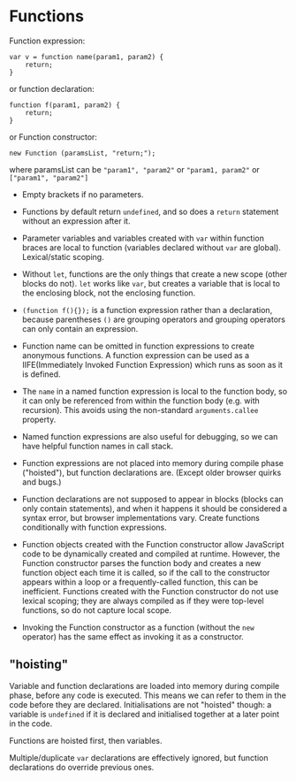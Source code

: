 # Functions


Function expression:

	var v = function name(param1, param2) {
		return;
	}

or function declaration:

	function f(param1, param2) {
		return;
	}

or Function constructor:

	new Function (paramsList, "return;");

where paramsList can be
`"param1", "param2"` or
`"param1, param2"` or
`["param1", "param2"]`

* Empty brackets if no parameters.
* Functions by default return `undefined`, and so does a `return` statement
  without an expression after it.
* Parameter variables and variables created with `var` within function braces
  are local to function (variables declared without `var` are global).
  Lexical/static scoping.
* Without `let`, functions are the only things that create a new scope (other
  blocks do not). `let` works like `var`, but creates a variable that is local
  to the enclosing block, not the enclosing function.
* `(function f(){});` is a function expression rather than a declaration,
  because parentheses `()` are grouping operators and grouping operators can
  only contain an expression.

* Function name can be omitted in function expressions to create anonymous
  functions. A function expression can be used as a IIFE(Immediately Invoked
  Function Expression) which runs as soon as it is defined.
* The `name` in a named function expression is local to the function body, so
  it can only be referenced from within the function body (e.g. with
  recursion). This avoids using the non-standard `arguments.callee` property.
* Named function expressions are also useful for debugging, so we can have
  helpful function names in call stack.
* Function expressions are not placed into memory during compile phase
  ("hoisted"), but function declarations are. (Except older browser quirks and
  bugs.)
* Function declarations are not supposed to appear in blocks (blocks can only
  contain statements), and when it happens it should be considered a syntax
  error, but browser implementations vary. Create functions conditionally with
  function expressions.
* Function objects created with the Function constructor allow JavaScript code
  to be dynamically created and compiled at runtime. However, the Function
  constructor parses the function body and creates a new function object each
  time it is called, so if the call to the constructor appears within a loop or
  a frequently-called function, this can be inefficient. Functions
  created with the Function constructor do not use lexical scoping; they are
  always compiled as if they were top-level functions, so do not capture local
  scope.
* Invoking the Function constructor as a function (without the `new` operator)
  has the same effect as invoking it as a constructor.


## "hoisting"

Variable and function declarations are loaded into memory during compile phase,
before any code is executed. This means we can refer to them in the code before
they are declared. Initialisations are not "hoisted" though: a variable is
`undefined` if it is declared and initialised together at a later point in the
code.

Functions are hoisted first, then variables.

Multiple/duplicate `var` declarations are effectively ignored, but function
declarations do override previous ones.

